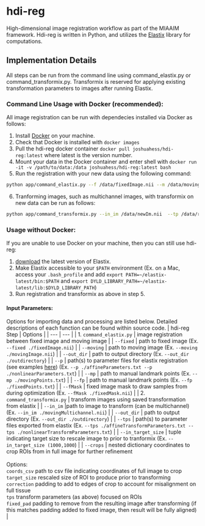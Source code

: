 # hdi-reg
High-dimensional image registration workflow as part of the MIAAIM framework. Hdi-reg is written in Python, and utilizes the [Elastix](https://elastix.lumc.nl) library for computations.

## Implementation Details
All steps can be run from the command line using command_elastix.py or command_transformix.py. Transformix is reserved for applying existing transformation parameters to images after running Elastix. 

### Command Line Usage with Docker (recommended):
All image registration can be run with dependecies installed via Docker as follows:
1. Install [Docker](https://www.docker.com) on your machine.
2. Check that Docker is installed with `docker images`
3. Pull the hdi-reg docker container `docker pull joshuahess/hdi-reg:latest` where latest is the version number.
4. Mount your data in the Docker container and enter shell with `docker run -it -v /path/to/data:/data joshuahess/hdi-reg:latest bash`
5. Run the registration with your new data using the following command:
```bash
python app/command_elastix.py --f /data/fixedImage.nii --m /data/movingImage.nii -p /data/registrationPars.txt --out_dir /data
```
6. Tranforming images, such as multichannel images, with transformix on new data can be run as follows:
```bash
python app/command_transformix.py --in_im /data/newIm.nii  --tp /data/registrationPars.txt --out_dir /data
```

### Usage without Docker:
If you are unable to use Docker on your machine, then you can still use hdi-reg:
1. [download](https://github.com/SuperElastix/elastix/releases/tag/5.0.1) the latest version of Elastix. 
2. Make Elastix accessible to your `$PATH` environment (Ex. on a Mac, access your `.bash_profile` and add `export PATH=~/elastix-latest/bin:$PATH` and `export DYLD_LIBRARY_PATH=~/elastix-latest/lib:$DYLD_LIBRARY_PATH`)
3. Run registration and transformix as above in step 5.

#### Input Parameters:
Options for importing data and processing are listed below. Detailed descriptions of each function can be found within source code.
| hdi-reg Step | Options |
| --- | --- |
| 1. `command_elastix.py` | image registration between fixed image and moving image |
| `--fixed` | path to fixed image (Ex. `--fixed ./fixedImage.nii`) |
| `--moving` | path to moving image (Ex. `--moving ./movingImage.nii`) |
| `--out_dir` | path to output directory (Ex. `--out_dir ./outdirectory`) |
| `--p` | path(s) to parameter files for elastix registration (see examples [here](http://elastix.bigr.nl/wiki/index.php/Parameter_file_database)) (Ex. `--p ./affineParameters.txt --p ./nonlinearParameters.txt`) |
| `--mp` | path to manual landmark points (Ex. `--mp ./movingPoints.txt`) |
| `--fp` | path to manual landmark points (Ex. `--fp ./fixedPoints.txt`) |
| `--fMask` | fixed image mask to draw samples from during optimization (Ex. `--fMask ./fixedMask.nii`) |
| 2. `command_transformix.py` | transform images using saved transformation from elastix |
| `--in_im` |path to image to transform (can be multichannel) (Ex. `--in_im ./movingMultichannel.nii`) |
| `--out_dir` |  path to output directory (Ex. `--out_dir ./outdirectory`) |
| `--tps` | path(s) to parameter files exported from elastix (Ex. `--tps ./affineTransformParameters.txt --tps ./nonlinearTransformParameters.txt`) |
| `--in_target_size` | tuple indicating target size to rescale image to prior to tranformix (Ex. `--in_target_size (1000,1000`) |
| `--crops` | nested dictionary coordinates to crop ROIs from in full image for further refinement <br> <br> Options: <br> `coords_csv` path to csv file indicating coordinates of full image to crop <br> `target_size` rescaled size of ROI to produce prior to transforming <br> `correction` padding to add to edges of crop to account for misalignment on full tissue <br> `tps` transform parameters (as above) focused on ROIs <br> `fixed_pad` padding to remove from the resulting image after transforming (if this matches padding added to fixed image, then result will be fully aligned) |



